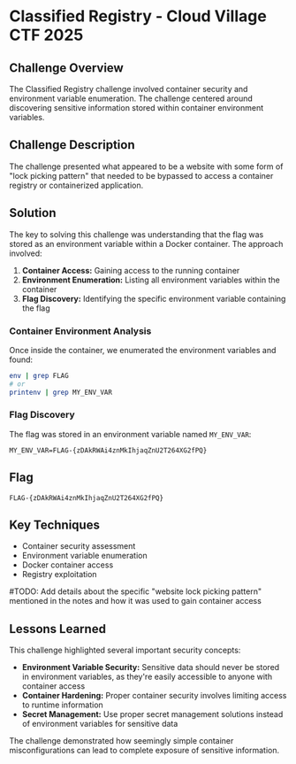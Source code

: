 # Classified Registry - Cloud Village CTF 2025

## Challenge Overview

The Classified Registry challenge involved container security and environment variable enumeration. The challenge centered around discovering sensitive information stored within container environment variables.

## Challenge Description

The challenge presented what appeared to be a website with some form of "lock picking pattern" that needed to be bypassed to access a container registry or containerized application.

## Solution

The key to solving this challenge was understanding that the flag was stored as an environment variable within a Docker container. The approach involved:

1. **Container Access:** Gaining access to the running container
2. **Environment Enumeration:** Listing all environment variables within the container
3. **Flag Discovery:** Identifying the specific environment variable containing the flag

### Container Environment Analysis

Once inside the container, we enumerated the environment variables and found:

```bash
env | grep FLAG
# or
printenv | grep MY_ENV_VAR
```

### Flag Discovery

The flag was stored in an environment variable named `MY_ENV_VAR`:

```
MY_ENV_VAR=FLAG-{zDAkRWAi4znMkIhjaqZnU2T264XG2fPQ}
```

## Flag
`FLAG-{zDAkRWAi4znMkIhjaqZnU2T264XG2fPQ}`

## Key Techniques
- Container security assessment
- Environment variable enumeration
- Docker container access
- Registry exploitation

#TODO: Add details about the specific "website lock picking pattern" mentioned in the notes and how it was used to gain container access

## Lessons Learned

This challenge highlighted several important security concepts:
- **Environment Variable Security:** Sensitive data should never be stored in environment variables, as they're easily accessible to anyone with container access
- **Container Hardening:** Proper container security involves limiting access to runtime information
- **Secret Management:** Use proper secret management solutions instead of environment variables for sensitive data

The challenge demonstrated how seemingly simple container misconfigurations can lead to complete exposure of sensitive information.